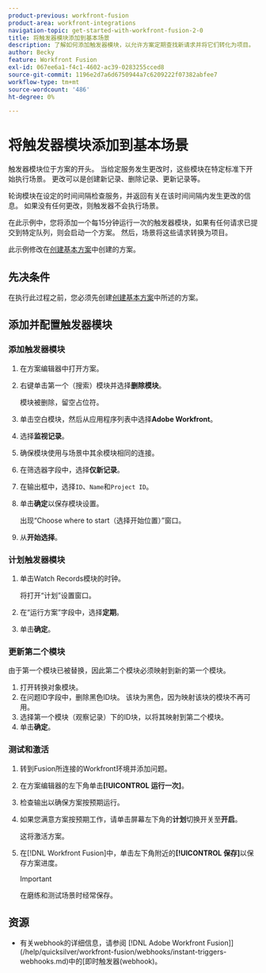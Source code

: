 ```yaml
---
product-previous: workfront-fusion
product-area: workfront-integrations
navigation-topic: get-started-with-workfront-fusion-2-0
title: 将触发器模块添加到基本场景
description: 了解如何添加触发器模块，以允许方案定期查找新请求并将它们转化为项目。
author: Becky
feature: Workfront Fusion
exl-id: 067ee6a1-f4c1-4602-ac39-0283255cced8
source-git-commit: 1196e2d7a6d6750944a7c6209222f07382abfee7
workflow-type: tm+mt
source-wordcount: '486'
ht-degree: 0%

---
```


# 将触发器模块添加到基本场景

触发器模块位于方案的开头。 当给定服务发生更改时，这些模块在特定标准下开始执行场景。 更改可以是创建新记录、删除记录、更新记录等。

轮询模块在设定的时间间隔检查服务，并返回有关在该时间间隔内发生更改的信息。 如果没有任何更改，则触发器不会执行场景。

在此示例中，您将添加一个每15分钟运行一次的触发器模块，如果有任何请求已提交到特定队列，则会启动一个方案。 然后，场景将这些请求转换为项目。

此示例修改在[创建基本方案](/help/quicksilver/workfront-fusion/get-started/build-practice-scenarios/create-simple-scenario.md)中创建的方案。

## 先决条件

在执行此过程之前，您必须先创建[创建基本方案](/help/quicksilver/workfront-fusion/get-started/build-practice-scenarios/create-simple-scenario.md)中所述的方案。

## 添加并配置触发器模块

### 添加触发器模块

1. 在方案编辑器中打开方案。
1. 右键单击第一个（搜索）模块并选择&#x200B;**删除模块**。

   模块被删除，留空占位符。

1. 单击空白模块，然后从应用程序列表中选择&#x200B;**Adobe Workfront**。
1. 选择&#x200B;**监视记录**。
1. 确保模块使用与场景中其余模块相同的连接。
1. 在筛选器字段中，选择&#x200B;**仅新记录**。
1. 在输出框中，选择`ID`、`Name`和`Project ID`。
1. 单击&#x200B;**确定**&#x200B;以保存模块设置。

   出现“Choose where to start（选择开始位置）”窗口。

1. 从&#x200B;**开始选择**。

### 计划触发器模块

1. 单击Watch Records模块的时钟。

   将打开“计划”设置窗口。

1. 在“运行方案”字段中，选择&#x200B;**定期**。

1. 单击&#x200B;**确定**。

### 更新第二个模块

由于第一个模块已被替换，因此第二个模块必须映射到新的第一个模块。

1. 打开转换对象模块。
1. 在问题ID字段中，删除黑色ID块。 该块为黑色，因为映射该块的模块不再可用。
1. 选择第一个模块（观察记录）下的ID块，以将其映射到第二个模块。
1. 单击&#x200B;**确定**。

### 测试和激活

1. 转到Fusion所连接的Workfront环境并添加问题。
1. 在方案编辑器的左下角单击&#x200B;**[!UICONTROL 运行一次]**。
1. 检查输出以确保方案按预期运行。
1. 如果您满意方案按预期工作，请单击屏幕左下角的&#x200B;**计划**&#x200B;切换开关至&#x200B;**开启**。

   这将激活方案。
1. 在[!DNL Workfront Fusion]中，单击左下角附近的&#x200B;**[!UICONTROL 保存]**&#x200B;以保存方案进度。

   >[!IMPORTANT]
   >
   >在磨练和测试场景时经常保存。

## 资源

* 有关webhook的详细信息，请参阅 [!DNL Adobe Workfront Fusion]](/help/quicksilver/workfront-fusion/webhooks/instant-triggers-webhooks.md)中的[即时触发器(webhook)。
